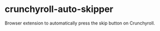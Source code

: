 # crunchyroll-auto-skipper
Browser extension to automatically press the skip button on Crunchyroll.
